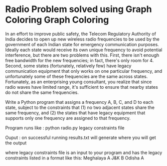 # Radio Problem solved using Graph Coloring Graph Coloring

In an effort to improve public safety, the Telecom Regulatory Authority of India decides to open up
new wireless radio frequencies to be used by the government of each Indian state for emergency communication
purposes. Ideally each state would receive its own unique frequency to avoid potential interference, but there
are two problems with this. First, there isn't enough free bandwidth for the new frequencies; in fact, there's
only room for 4. Second, some states (fortunately, relatively few) have legacy communication equipment
that only works on one particular frequency, and unfortunately some of these frequencies are the same across
states. Fortunately, as an enterprising young consultant, you realize that since radio waves have limited
range, it's sufficient to ensure that nearby states do not share the same frequencies.

Write a Python program that assigns a frequency A, B, C, and D to each state, subject to the constraints
that (1) no two adjacent states share the same frequency, and (2) the states that have legacy equipment that
supports only one frequency are assigned to that frequency. 

Program runs like :
python radio.py legacy constraints file

Ouput : on successful running results.txt will generate where you will get the output

where legacy constraints file is an input to your program and has the legacy constraints listed in a format
like this:
Meghalaya A
J&K B
Odisha A

